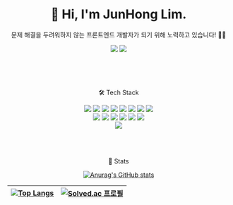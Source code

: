 <div align="center">

# 👋 Hi, I'm JunHong Lim.
  
문제 해결을 두려워하지 않는 프론트엔드 개발자가 되기 위해 노력하고 있습니다! 🏃‍♂
  
[<img src="https://img.shields.io/badge/Tistory-000000?style=flat-square&logo=Tistory&logoColor=white" />](https://tesseractjh.tistory.com)
[<img src="https://img.shields.io/badge/Gmail-EA4335?style=flat-square&logo=Gmail&logoColor=white" />](mailto:tesseractjh@gmail.com)

<br />
<br />
<br />
  
🛠 Tech Stack
  
<img src="https://img.shields.io/badge/HTML5-E34F26?style=flat-square&logo=HTML5&logoColor=white"/>
<img src="https://img.shields.io/badge/CSS3-1572B6?style=flat-square&logo=CSS3&logoColor=white"/>
<img src="https://img.shields.io/badge/JavaScript-F7DF1E?style=flat-square&logo=JavaScript&logoColor=white"/>
<img src="https://img.shields.io/badge/TypeScript-3178C6?style=flat-square&logo=TypeScript&logoColor=white"/>
<img src="https://img.shields.io/badge/React-61DAFB?style=flat-square&logo=React&logoColor=white"/>
<img src="https://img.shields.io/badge/Styled Components-DB7093?style=flat-square&logo=Styled-Components&logoColor=white"/>
<img src="https://img.shields.io/badge/React Query-FF4154?style=flat-square&logo=ReactQuery&logoColor=white"/>
<img src="https://img.shields.io/badge/Recoil-3578e5?style=flat-square&logo=React&logoColor=white"/>
  
<br />
  
<img src="https://img.shields.io/badge/Node.js-339933?style=flat-square&logo=Node.js&logoColor=white"/>
<img src="https://img.shields.io/badge/Express-000000?style=flat-square&logo=Express&logoColor=white"/>
<img src="https://img.shields.io/badge/MySQL-4479A1?style=flat-square&logo=MySQL&logoColor=white"/>
<img src="https://img.shields.io/badge/AWS S3-569A31?style=flat-square&logo=AmazonS3&logoColor=white"/>
<img src="https://img.shields.io/badge/AWS EC2-FF9900?style=flat-square&logo=AmazonEC2&logoColor=white"/>
<img src="https://img.shields.io/badge/AWS RDS-527FFF?style=flat-square&logo=AmazonRDS&logoColor=white"/>
  
<br />
  
<img src="https://img.shields.io/badge/Python-3776AB?style=flat-square&logo=Python&logoColor=white"/>
  
<br />
<br />
<br />
<br />
  
🧾 Stats
  
[![Anurag's GitHub stats](https://github-readme-stats.vercel.app/api?username=tesseractjh&show_icons=true&theme=dark)](https://github.com/anuraghazra/github-readme-stats)
  
  | [![Top Langs](https://github-readme-stats.vercel.app/api/top-langs/?username=tesseractjh&langs_count=10&layout=compact&theme=dark)](https://github.com/anuraghazra/github-readme-stats) | [![Solved.ac 프로필](http://mazassumnida.wtf/api/v2/generate_badge?boj=tesseract)](https://solved.ac/tesseract) |
| ------------- | ------------- |

  
</div>
